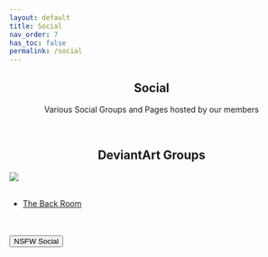 ```yaml
---
layout: default
title: Social
nav_order: 7
has_toc: false
permalink: /social
---
```


<div class="card">
<div class="container">
<h2 class="text-small" style="text-align:center">Social</h2>
<p class="text-small" style="text-align:center">
Various Social Groups and Pages hosted by our members
</p>
</div>
</div>
<br />

<!-- 
{: .note }
> {: .opaque }
> 
>
> 
-->

<h2 align="center">DeviantArt Groups</h2>

<div class="gallery">
<div class="card">
<div class="responsive">
<img src="https://the-back-room.info/assets/images/social/deviantart.jpg" />
</div>
<br />
<div class="container">
<ul>
<li><a href="https://www.deviantart.com/the-back-room" target="_blank">The Back Room</a></li>
</ul>
</div>
<br />
</div>
</div>
<!-- ////////////////////////////////////////////////////////////////////////////////////////////////////////////////////// -->
<br />
<a href="/social/nsfw">
<button type="button" name="button" class="btn">NSFW Social</button>
</a>
<br />
<!-- ////////////////////////////////////////////////////////////////////////////////////////////////////////////////////// -->